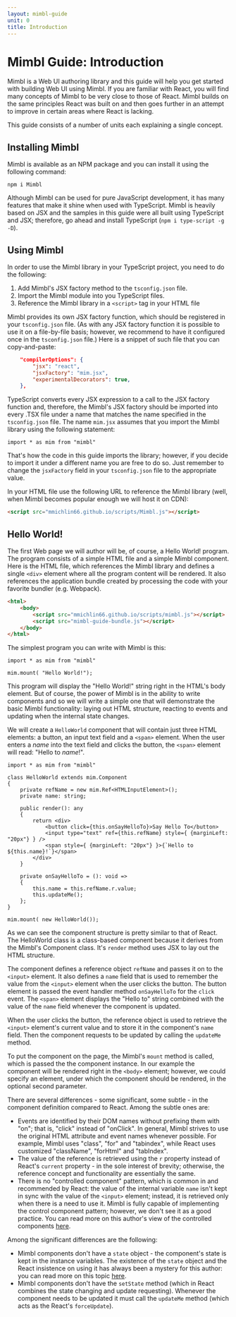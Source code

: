 ```yaml
---
layout: mimbl-guide
unit: 0
title: Introduction
---
```


# Mimbl Guide: Introduction

Mimbl is a Web UI authoring library and this guide will help you get started with building Web UI using Mimbl. If you are familiar with React, you will find many concepts of Mimbl to be very close to those of React. Mimbl builds on the same principles React was built on and then goes further in an attempt to improve in certain areas where React is lacking.

This guide consists of a number of units each explaining a single concept.

## Installing Mimbl
Mimbl is available as an NPM package and you can install it using the following command:

```shell
npm i Mimbl
```

Although Mimbl can be used for pure JavaScript development, it has many features that make it shine when used with TypeScript. Mimbl is heavily based on JSX and the samples in this guide were all built using TypeScript and JSX; therefore, go ahead and install TypeScript (`npm i type-script -g -D`).

## Using Mimbl
In order to use the Mimbl library in your TypeScript project, you need to do the following:

1. Add Mimbl's JSX factory method to the `tsconfig.json` file.
1. Import the Mimbl module into you TypeScript files.
1. Reference the Mimbl library in a `<script>` tag in your HTML file

Mimbl provides its own JSX factory function, which should be registered in your `tsconfig.json` file. (As with any JSX factory function it is possible to use it on a file-by-file basis; however, we recommend to have it configured once in the `tsconfig.json` file.) Here is a snippet of such file that you can copy-and-paste:

```json
    "compilerOptions": {
        "jsx": "react",
        "jsxFactory": "mim.jsx",
        "experimentalDecorators": true,
    },
```

TypeScript converts every JSX expression to a call to the JSX factory function and, therefore, the Mimbl's JSX factory should be imported into every .TSX file under a name that matches the name specified in the `tsconfig.json` file. The name `mim.jsx` assumes that you import the Mimbl library using the following statement:

```tsx
import * as mim from "mimbl"
```

That's how the code in this guide imports the library; however, if you decide to import it under a different name you are free to do so. Just remember to change the `jsxFactory` field in your `tsconfig.json` file to the appropriate value.

In your HTML file use the following URL to reference the Mimbl library (well, when Mimbl becomes popular enough we will host it on CDN):

```html
<script src="mmichlin66.github.io/scripts/Mimbl.js"></script>

```

## Hello World!
The first Web page we will author will be, of course, a Hello World! program. The program consists of a simple HTML file and a simple Mimbl component. Here is the HTML file, which references the Mimbl library and defines a single `<div>` element where all the program content will be rendered. It also references the application bundle created by processing the code with your favorite bundler (e.g. Webpack).

```html
<html>
    <body>
        <script src="mmichlin66.github.io/scripts/mimbl.js"></script>
        <script src="mimbl-guide-bundle.js"></script>
    </body>
</html>
```

The simplest program you can write with Mimbl is this:

```tsx
import * as mim from "mimbl"

mim.mount( "Hello World!");
```

This program will display the "Hello World!" string right in the HTML's body element. But of course, the power of Mimbl is in the ability to write components and so we will write a simple one that will demonstrate the  basic Mimbl functionality: laying out HTML structure, reacting to events and updating when the internal state changes.

We will create a `HelloWorld` component that will contain just three HTML elements: a button, an input text field and a `<span>` element. When the user enters a *name* into the text field and clicks the button, the `<span>` element will read: "Hello to *name*!".

```tsx
import * as mim from "mimbl"

class HelloWorld extends mim.Component
{
    private refName = new mim.Ref<HTMLInputElement>();
    private name: string;

    public render(): any
    {
        return <div>
            <button click={this.onSayHelloTo}>Say Hello To</button>
            <input type="text" ref={this.refName} style={ {marginLeft: "20px"} } />
            <span style={ {marginLeft: "20px"} }>{`Hello to ${this.name}!`}</span>
        </div>
    }

    private onSayHelloTo = (): void =>
    {
        this.name = this.refName.r.value;
        this.updateMe();
    };
}

mim.mount( new HelloWorld());
```

As we can see the component structure is pretty similar to that of React. The HelloWorld class is a class-based component because it derives from the Mimbl's Component class. It's `render` method uses JSX to lay out the HTML structure.

The component defines a reference object `refName` and passes it on to the `<input>` element. It also defines a `name` field that is used to remember the value from the `<input>` element when the user clicks the button. The button element is passed the event handler method `onSayHelloTo` for the `click` event. The `<span>` element displays the "Hello to" string combined with the value of the `name` field whenever the component is updated.

When the user clicks the button, the reference object is used to retrieve the `<input>` element's current value and to store it in the component's `name` field. Then the component requests to be updated by calling the `updateMe` method.

To put the component on the page, the Mimbl's `mount` method is called, which is passed the the component instance. In our example the component will be rendered right in the `<body>` element; however, we could specify an element, under which the component should be rendered, in the optional second parameter.

There are several differences - some significant, some subtle - in the component definition compared to React. Among the subtle ones are:

- Events are identified by their DOM names without prefixing them with "on"; that is, "click" instead of "onClick". In general, Mimbl strives to use the original HTML attribute and event names whenever possible. For example, Mimbl uses "class", "for" and "tabindex", while React uses customized "className", "forHtml" and "tabIndex".
- The value of the reference is retrieved using the `r` property instead of React's `current` property - in the sole interest of brevity; otherwise, the reference concept and functionality are essentially the same.
- There is no "controlled component" pattern, which is common in and recommended by React: the value of the internal variable `name` isn't kept in sync with the value of the `<input>` element; instead, it is retrieved only when there is a need to use it. Mimbl is fully capable of implementing the control component pattern; however, we don't see it as a good practice. You can read more on this author's view of the controlled components [here]().

Among the significant differences are the following:

- Mimbl components don't have a `state` object - the component's state is kept in the instance variables. The existence of the `state` object and the React insistence on using it has always been a mystery for this author: you can read more on this topic [here]().
- Mimbl components don't have the `setState` method (which in React combines the state changing and update requesting). Whenever the component needs to be updated it must call the `updateMe` method (which acts as the React's `forceUpdate`).


